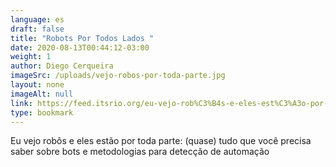 ```yaml
---
language: es
draft: false
title: "Robots Por Todos Lados "
date: 2020-08-13T00:44:12-03:00
weight: 1
author: Diego Cerqueira
imageSrc: /uploads/vejo-robos-por-toda-parte.jpg
layout: none
imageAlt: null
link: https://feed.itsrio.org/eu-vejo-rob%C3%B4s-e-eles-est%C3%A3o-por-toda-parte-quase-tudo-que-voc%C3%AA-precisa-saber-sobre-bots-e-e6254225728c
type: bookmark
---
```

Eu vejo robôs e eles estão por toda parte: (quase) tudo que você precisa saber sobre bots e metodologias para detecção de automação
